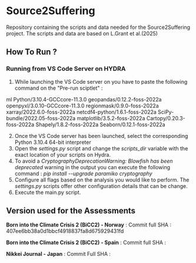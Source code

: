 # Source2Suffering

Repository containing the scripts and data needed for the Source2Suffering project. The scripts and data are based on L.Grant et al.(2025)

## How To Run ?

### Running from VS Code Server on HYDRA

1. While launching the VS Code server on you have to paste the following command on the "Pre-run sciptlet" :

ml Python/3.10.4-GCCcore-11.3.0 geopandas/0.12.2-foss-2022a openpyxl/3.0.10-GCCcore-11.3.0 regionmask/0.9.0-foss-2022a xarray/2022.6.0-foss-2022a netcdf4-python/1.6.1-foss-2022a SciPy-bundle/2022.05-foss-2022a matplotlib/3.5.2-foss-2022a Cartopy/0.20.3-foss-2022a Shapely/1.8.2-foss-2022a Seaborn/0.12.1-foss-2022a

2. Once the VS Code server has been launched, select the corresponding Python 3.10.4 64-bit interpreter
3. Open the _settings.py_ script and change the _scripts_dir_ variable with the exact location of your scripts on Hydra.
4. To avoid a _CryptographyDeprecationWarning: Blowfish has been deprecated_ warning in the output you can execute the following command : _pip install --upgrade paramiko cryptography_
5. Configure all flags based on the analysis you would like to perform. The _settings.py_ scripts offer other configuration details that can be change.
6. Execute the main.py script.

## Version used for the Assessments 

 **Born into the Climate Crisis 2 (BiCC2) - Norway** : Commit full SHA : 407ee6bb38a0d1bbcf4918837fa8d675929431fd

 **Born into the Climate Crisis 2 (BiCC2) - Spain** : Commit full SHA : 

 **Nikkei Journal - Japan** : Commit Full SHA : 
